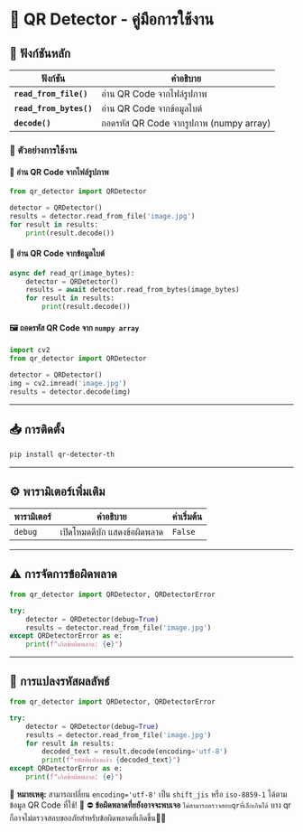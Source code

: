 # 📌 **QR Detector - คู่มือการใช้งาน**

## 🚀 **ฟังก์ชันหลัก**

| ฟังก์ชัน | คำอธิบาย |
|----------|------------|
| **`read_from_file()`** | อ่าน QR Code จากไฟล์รูปภาพ |
| **`read_from_bytes()`** | อ่าน QR Code จากข้อมูลไบต์ |
| **`decode()`** | ถอดรหัส QR Code จากรูปภาพ (numpy array) |

### 🔹 **ตัวอย่างการใช้งาน**
#### 📂 อ่าน QR Code จากไฟล์รูปภาพ
```python
from qr_detector import QRDetector

detector = QRDetector()
results = detector.read_from_file('image.jpg')
for result in results:
    print(result.decode())
```

#### 🔄 อ่าน QR Code จากข้อมูลไบต์
```python
async def read_qr(image_bytes):
    detector = QRDetector()
    results = await detector.read_from_bytes(image_bytes)
    for result in results:
        print(result.decode())
```

#### 🖼️ ถอดรหัส QR Code จาก `numpy array`
```python
import cv2
from qr_detector import QRDetector

detector = QRDetector()
img = cv2.imread('image.jpg')
results = detector.decode(img)
```

---

## 📥 **การติดตั้ง**
```bash
pip install qr-detector-th
```

---

## ⚙️ **พารามิเตอร์เพิ่มเติม**
| พารามิเตอร์ | คำอธิบาย | ค่าเริ่มต้น |
|-------------|------------|--------------|
| `debug` | เปิดโหมดดีบัก แสดงข้อผิดพลาด | `False` |

---

## ⚠️ **การจัดการข้อผิดพลาด**
```python
from qr_detector import QRDetector, QRDetectorError

try:
    detector = QRDetector(debug=True)
    results = detector.read_from_file('image.jpg')
except QRDetectorError as e:
    print(f"เกิดข้อผิดพลาด: {e}")
```

---

## 🔄 **การแปลงรหัสผลลัพธ์**
```python
from qr_detector import QRDetector, QRDetectorError

try:
    detector = QRDetector(debug=True)
    results = detector.read_from_file('image.jpg')
    for result in results:
        decoded_text = result.decode(encoding='utf-8')
        print(f"รหัสที่แปลงแล้ว {decoded_text}")
except QRDetectorError as e:
    print(f"เกิดข้อผิดพลาด: {e}")
```

📌 **หมายเหตุ:** สามารถเปลี่ยน `encoding='utf-8'` เป็น `shift_jis` หรือ `iso-8859-1` ได้ตามข้อมูล QR Code ที่ใช้! 🎯
⛔ **ข้อผิดพลาดที่ยยังอาจจะพบเจอ** `ไม่สามารถตรวจสอบqrที่เล็กเกินได้` บาง qr ก็อาจไม่ตรวจสอบขออภัยสำหรับข้อผิดพลาดที่เกิดขึ้น🙏🙏

